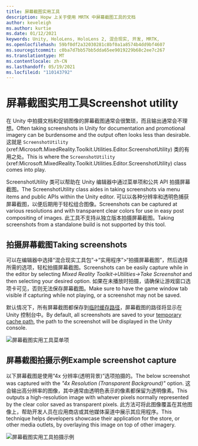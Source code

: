 ```yaml
---
title: 屏幕截图实用工具
description: Hopw 上关于使用 MRTK 中屏幕截图工具的文档
author: keveleigh
ms.author: kurtie
ms.date: 01/12/2021
keywords: Unity, HoloLens, HoloLens 2, 混合现实, 开发, MRTK,
ms.openlocfilehash: 59bf0df2a32030281c8bf0a1a8574b4dd9bf4607
ms.sourcegitcommit: c0ba7d7bb57bb5dda65ee9019229b68c2ee7c267
ms.translationtype: MT
ms.contentlocale: zh-CN
ms.lasthandoff: 05/19/2021
ms.locfileid: "110143792"
---
```

# <a name="screenshot-utility"></a><span data-ttu-id="19255-104">屏幕截图实用工具</span><span class="sxs-lookup"><span data-stu-id="19255-104">Screenshot utility</span></span>

<span data-ttu-id="19255-105">在 Unity 中拍摄文档和促销图像的屏幕截图通常会很繁琐，而且输出通常会不理想。</span><span class="sxs-lookup"><span data-stu-id="19255-105">Often taking screenshots in Unity for documentation and promotional imagery can be burdensome and the output often looks less than desirable.</span></span> <span data-ttu-id="19255-106">这就是 `ScreenshotUtility` (xref:Microsoft.MixedReality.Toolkit.Utilities.Editor.ScreenshotUtility) 类的有用之处。</span><span class="sxs-lookup"><span data-stu-id="19255-106">This is where the `ScreenshotUtility` (xref:Microsoft.MixedReality.Toolkit.Utilities.Editor.ScreenshotUtility) class comes into play.</span></span>

<span data-ttu-id="19255-107">ScreenshotUtility 类可以帮助在 Unity 编辑器中通过菜单项和公共 API 拍摄屏幕截图。</span><span class="sxs-lookup"><span data-stu-id="19255-107">The ScreenshotUtility class aides in taking screenshots via menu items and public APIs within the Unity editor.</span></span> <span data-ttu-id="19255-108">可以以各种分辨率和透明色捕获屏幕截图，以便后期用于轻松组合图像。</span><span class="sxs-lookup"><span data-stu-id="19255-108">Screenshots can be captured at various resolutions and with transparent clear colors for use in easy post compositing of images.</span></span> <span data-ttu-id="19255-109">此工具不支持从独立版本拍摄屏幕截图。</span><span class="sxs-lookup"><span data-stu-id="19255-109">Taking screenshots from a standalone build is not supported by this tool.</span></span>

## <a name="taking-screenshots"></a><span data-ttu-id="19255-110">拍摄屏幕截图</span><span class="sxs-lookup"><span data-stu-id="19255-110">Taking screenshots</span></span>

<span data-ttu-id="19255-111">可以在编辑器中选择“混合现实工具包”->“实用程序”>“拍摄屏幕截图”，然后选择所需的选项，轻松拍摄屏幕截图。</span><span class="sxs-lookup"><span data-stu-id="19255-111">Screenshots can be easily capture while in the editor by selecting *Mixed Reality Toolkit->Utilities->Take Screenshot* and then selecting your desired option.</span></span> <span data-ttu-id="19255-112">如果在未播放时拍摄，请确保让游戏窗口选项卡可见，否则无法保存屏幕截图。</span><span class="sxs-lookup"><span data-stu-id="19255-112">Make sure to have the game window tab visible if capturing while not playing, or a screenshot may not be saved.</span></span>

<span data-ttu-id="19255-113">默认情况下，所有屏幕截图都保存到[临时缓存路径](https://docs.unity3d.com/ScriptReference/Application-temporaryCachePath.html)，屏幕截图的路径将显示在 Unity 控制台中。</span><span class="sxs-lookup"><span data-stu-id="19255-113">By default, all screenshots are saved to your [temporary cache path](https://docs.unity3d.com/ScriptReference/Application-temporaryCachePath.html), the path to the screenshot will be displayed in the Unity console.</span></span>

![屏幕截图实用工具菜单项](../images/screenshot-utility/MRTK_ScreenshotUtility_Menu_Item.png)

## <a name="example-screenshot-capture"></a><span data-ttu-id="19255-115">屏幕截图拍摄示例</span><span class="sxs-lookup"><span data-stu-id="19255-115">Example screenshot capture</span></span>

<span data-ttu-id="19255-116">以下屏幕截图是使用“4x 分辨率(透明背景)”选项拍摄的。</span><span class="sxs-lookup"><span data-stu-id="19255-116">The below screenshot was captured with the *"4x Resolution (Transparent Background)"* option.</span></span> <span data-ttu-id="19255-117">这会输出高分辨率的图像，其中通常由透明色表示的像素都保留为透明像素。</span><span class="sxs-lookup"><span data-stu-id="19255-117">This outputs a high-resolution image with whatever pixels normally represented by the clear color saved as transparent pixels.</span></span> <span data-ttu-id="19255-118">此方法可将此图像覆盖在其他图像上，帮助开发人员在应用商店或其他媒体渠道中展示其应用程序。</span><span class="sxs-lookup"><span data-stu-id="19255-118">This technique helps developers showcase their application for the store, or other media outlets, by overlaying this image on top of other imagery.</span></span>

![屏幕截图实用工具拍摄示例](../images/screenshot-utility/MRTK_ScreenshotUtility_Example_Capture.png)
